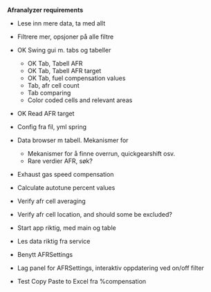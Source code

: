 **Afranalyzer requirements**

* Lese inn mere data, ta med allt
* Filtrere mer, opsjoner på alle filtre
* OK Swing gui m. tabs og tabeller
    * OK Tab, Tabell AFR
    * OK Tab, Tabell AFR target
    * OK Tab, fuel compensation values
    * Tab, afr cell count
    * Tab comparing
    * Color coded cells and relevant areas
* OK Read AFR target
* Config fra fil, yml spring
* Data browser m tabell. Mekanismer for
    * Mekanismer for å finne overrun, quickgearshift osv.
    * Rare verdier AFR, søk?
* Exhaust gas speed compensation
* Calculate autotune percent values
* Verify afr cell averaging
* Verify afr cell location, and should some be excluded?

* Start app riktig, med main og table
* Les data riktig fra service
* Benytt AFRSettings
* Lag panel for AFRSettings, interaktiv oppdatering ved on/off filter
* Test Copy Paste to Excel fra %compensation




